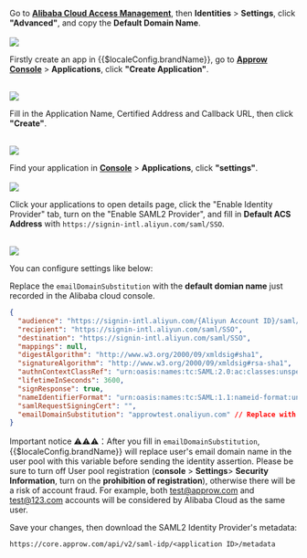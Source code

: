 <IntegrationDetailCard title="Record Alibaba Cloud Configuration">

Go to [**Alibaba Cloud Access Management**](https://ram.console.aliyun.com/settings), then **Identities** > **Settings**, click **"Advanced"**, and copy the **Default Domain Name**.<br>
<br>
![](~@imagesEnUs/integration/ali-cloud/ali1.png)

</IntegrationDetailCard>

<IntegrationDetailCard title="Configure Approw SAML2 IdP">

Firstly create an app in {{$localeConfig.brandName}}, go to [**Approw Console**](https://console.approw.com) > **Applications**, click **"Create Application"**.<br><br>

![](~@imagesEnUs/integration/ali-cloud/ali2.png)

Fill in the Application Name, Certified Address and Callback URL, then click **"Create"**.<br><br>


![](~@imagesEnUs/integration/ali-cloud/ali3.png)<br>

Find your application in [**Console**](https://console.approw.com) > **Applications**, click **"settings"**.<br>
<br>
![](~@imagesEnUs/integration/ali-cloud/ali4.png)

Click your applications to open details page, click the "Enable Identity Provider" tab, turn on the "Enable SAML2 Provider", and fill in **Default ACS Address** with `https://signin-intl.aliyun.com/saml/SSO`.<br><br>

![](~@imagesEnUs/integration/ali-cloud/ali5.png)

You can configure settings like below:

Replace the `emailDomainSubstitution` with the **default domian name** just recorded in the Alibaba cloud console.

```json
{
  "audience": "https://signin-intl.aliyun.com/{Aliyun Account ID}/saml/SSO",
  "recipient": "https://signin-intl.aliyun.com/saml/SSO",
  "destination": "https://signin-intl.aliyun.com/saml/SSO",
  "mappings": null,
  "digestAlgorithm": "http://www.w3.org/2000/09/xmldsig#sha1",
  "signatureAlgorithm": "http://www.w3.org/2000/09/xmldsig#rsa-sha1",
  "authnContextClassRef": "urn:oasis:names:tc:SAML:2.0:ac:classes:unspecified",
  "lifetimeInSeconds": 3600,
  "signResponse": true,
  "nameIdentifierFormat": "urn:oasis:names:tc:SAML:1.1:nameid-format:unspecified",
  "samlRequestSigningCert": "",
  "emailDomainSubstitution": "approwtest.onaliyun.com" // Replace with your Aliyun domain name
}
```

Important notice ⚠️⚠️⚠️：After you fill in `emailDomainSubstitution`, {{$localeConfig.brandName}} will replace user's email domain name in the user pool with this variable before sending the identity assertion. Please be sure to turn off User pool registration (**console** > **Settings**> **Security Information**, turn on the **prohibition of registration**), otherwise there will be a risk of account fraud. For example, both test@approw.com and test@123.com accounts will be considered by Alibaba Cloud as the same user.

Save your changes, then download the SAML2 Identity Provider's metadata:

`https://core.approw.com/api/v2/saml-idp/<application ID>/metadata`

</IntegrationDetailCard>
